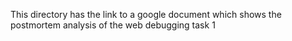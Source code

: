 This directory has the link to a google document which shows the postmortem analysis of the web debugging task 1
